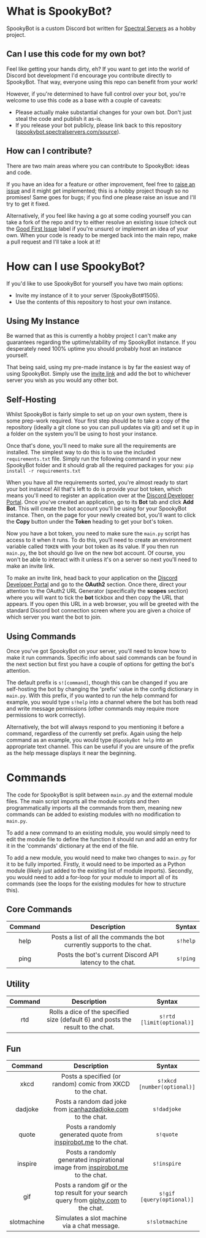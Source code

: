 # What is SpookyBot?
SpookyBot is a custom Discord bot written for [Spectral Servers](https://spectralservers.com) as a hobby project.

## Can I use this code for my own bot?
Feel like getting your hands dirty, eh?
If you want to get into the world of Discord bot development I'd encourage you contribute directly to SpookyBot.
That way, everyone using this repo can benefit from your work!

However, if you're determined to have full control over your bot, you're welcome to use this code as a base with a couple of caveats:
- Please actually make substantial changes for your own bot. Don't just steal the code and publish it as-is.
- If you release your bot publicly, please link back to this repository ([spookybot.spectralservers.com/source](https://spookybot.spectralservers.com/source)).

## How can I contribute?
There are two main areas where you can contribute to SpookyBot: ideas and code.

If you have an idea for a feature or other improvement, feel free to [raise an issue](https://github.com/TaylorWillmott/SpookyBot/issues/new) and it might get implemented; this is a hobby project though so no promises!
Same goes for bugs; if you find one please raise an issue and I'll try to get it fixed.

Alternatively, if you feel like having a go at some coding yourself you can take a fork of the repo and try to either resolve an existing issue (check out the [Good First Issue](https://github.com/TaylorWillmott/SpookyBot/labels/Good%20First%20Issue) label if you're unsure) or implement an idea of your own.
When your code is ready to be merged back into the main repo, make a pull request and I'll take a look at it!

# How can I use SpookyBot?
If you'd like to use SpookyBot for yourself you have two main options:
- Invite my instance of it to your server (SpookyBot#1505).
- Use the contents of this repository to host your own instance.

## Using My Instance
Be warned that as this is currently a hobby project I can't make any guarantees regarding the uptime/stability of my SpookyBot instance.
If you desperately need 100% uptime you should probably host an instance yourself.

That being said, using my pre-made instance is by far the easiest way of using SpookyBot.
Simply use the [invite link](https://spookybot.spectralservers.com) and add the bot to whichever server you wish as you would any other bot.

## Self-Hosting
Whilst SpookyBot is fairly simple to set up on your own system, there is some prep-work required.
Your first step should be to take a copy of the repository (ideally a git clone so you can pull updates via git) and set it up in a folder on the system you'll be using to host your instance.

Once that's done, you'll need to make sure all the requirements are installed.
The simplest way to do this is to use the included `requirements.txt` file.
Simply run the following command in your new SpookyBot folder and it should grab all the required packages for you:
`pip install -r requirements.txt`

When you have all the requirements sorted, you're almost ready to start your bot instance!
All that's left to do is provide your bot token, which means you'll need to register an application over at the [Discord Developer Portal](https://discord.com/developers/applications). 
Once you've created an application, go to its **Bot** tab and click **Add Bot**.
This will create the bot account you'll be using for your SpookyBot instance. Then, on the page for your newly created bot, you'll want to click the **Copy** button under the **Token** heading to get your bot's token.

Now you have a bot token, you need to make sure the `main.py` script has access to it when it runs.
To do this, you'll need to create an environment variable called `TOKEN` with your bot token as its value.
If you then run `main.py`, the bot should go live on the new bot account.
Of course, you won't be able to interact with it unless it's on a server so next you'll need to make an invite link.

To make an invite link, head back to your application on the [Discord Developer Portal](https://discord.com/developers/applications) and go to the **OAuth2** section.
Once there, direct your attention to the OAuth2 URL Generator (specifically the **scopes** section) where you will want to tick the **bot** tickbox and then copy the URL that appears.
If you open this URL in a web browser, you will be greeted with the standard Discord bot connection screen where you are given a choice of which server you want the bot to join.

## Using Commands
Once you've got SpookyBot on your server, you'll need to know how to make it run commands.
Specific info about said commands can be found in the next section but first you have a couple of options for getting the bot's attention.

The default prefix is `s![command]`, though this can be changed if you are self-hosting the bot by changing the 'prefix' value in the config dictionary in `main.py`.
With this prefix, if you wanted to run the help command for example, you would type `s!help` into a channel where the bot has both read and write message permissions (other commands may require more permissions to work correctly).

Alternatively, the bot will always respond to you mentioning it before a command, regardless of the currently set prefix.
Again using the help command as an example, you would type `@SpookyBot help` into an appropriate text channel.
This can be useful if you are unsure of the prefix as the help message displays it near the beginning.

# Commands
The code for SpookyBot is split between `main.py` and the external module files.
The main script imports all the module scripts and then programmatically imports all the commands from them, meaning new commands can be added to existing modules with no modification to `main.py`.

To add a new command to an existing module, you would simply need to edit the module file to define the function it should run and add an entry for it in the 'commands' dictionary at the end of the file.

To add a new module, you would need to make two changes to `main.py` for it to be fully imported.
Firstly, it would need to be imported as a Python module (likely just added to the existing list of module imports).
Secondly, you would need to add a for-loop for your module to import all of its commands (see the loops for the existing modules for how to structure this).

## Core Commands
| Command | Description | Syntax |
| :-----: | :---------: | :----: |
| help | Posts a list of all the commands the bot currently supports to the chat. | `s!help` |
| ping | Posts the bot's current Discord API latency to the chat. | `s!ping` |

## Utility
| Command | Description | Syntax |
| :-----: | :---------: | :----: |
| rtd | Rolls a dice of the specified size (default 6) and posts the result to the chat. | `s!rtd [limit(optional)]` |

## Fun
| Command | Description | Syntax |
| :-----: | :---------: | :----: |
| xkcd | Posts a specified (or random) comic from XKCD to the chat. | `s!xkcd [number(optional)]` |
| dadjoke | Posts a random dad joke from [icanhazdadjoke.com](https://icanhazdadjoke.com) to the chat. | `s!dadjoke` |
| quote | Posts a randomly generated quote from [inspirobot.me](https://inspirobot.me/) to the chat. | `s!quote` |
| inspire | Posts a randomly generated inspirational image from [inspirobot.me](https://inspirobot.me/) to the chat. | `s!inspire` |
| gif | Posts a random gif or the top result for your search query from [giphy.com](https://giphy.com/) to the chat. | `s!gif [query(optional)]` |
| slotmachine | Simulates a slot machine via a chat message. | `s!slotmachine` |
